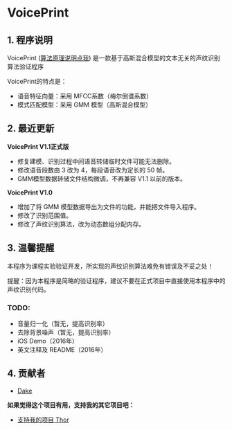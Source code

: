 # VoicePrint

## 1. 程序说明

VoicePrint ([算法原理说明点我](http://blog.csdn.net/c395565746c/article/details/6210920)) 是一款基于高斯混合模型的文本无关的声纹识别算法验证程序



VoicePrint的特点是：
 
- 语音特征向量：采用 MFCC系数（梅尔倒谱系数）
- 模式匹配模型：采用 GMM 模型（高斯混合模型）
	
## 2. 最近更新

**VoicePrint V1.1正式版**

- 修复建模、识别过程中间语音转储临时文件可能无法删除。
- 修改语音段数由 3 改为 4，每段语音改为定长的 50 帧。
- GMM模型数据转储文件结构微调，不再兼容 V1.1 以前的版本。

**VoicePrint V1.0**

- 增加了将 GMM 模型数据导出为文件的功能，并能把文件导入程序。
- 修改了识别范围值。
- 修改了声纹识别算法，改为动态数组分配内存。

## 3. 温馨提醒

本程序为课程实验验证开发，所实现的声纹识别算法难免有错误及不妥之处！
   
提醒：因为本程序是简略的验证程序，建议不要在正式项目中直接使用本程序中的声纹识别代码。

### TODO: 

- 音量归一化（暂无，提高识别率）
- 去除背景噪声（暂无，提高识别率）
- iOS Demo（2016年）
- 英文注释及 README（2016年）

## 4. 贡献者

- [Dake](https://github.com/dake/)


**如果觉得这个项目有用，支持我的其它项目吧：**

- [支持我的项目 Thor](https://github.com/PixelCyber/Thor)